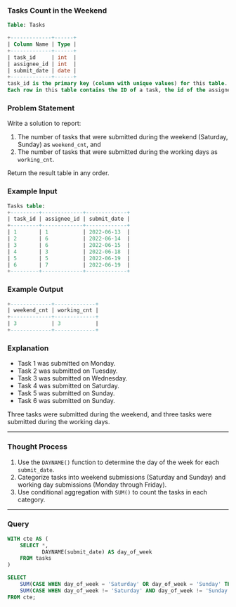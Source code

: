 ### Tasks Count in the Weekend

```sql
Table: Tasks

+-------------+------+
| Column Name | Type |
+-------------+------+
| task_id     | int  |
| assignee_id | int  |
| submit_date | date |
+-------------+------+
task_id is the primary key (column with unique values) for this table.
Each row in this table contains the ID of a task, the id of the assignee, and the submission date.
```

### Problem Statement

Write a solution to report:

1. The number of tasks that were submitted during the weekend (Saturday, Sunday) as `weekend_cnt`, and
2. The number of tasks that were submitted during the working days as `working_cnt`.

Return the result table in any order.

### Example Input

```sql
Tasks table:
+---------+-------------+-------------+
| task_id | assignee_id | submit_date |
+---------+-------------+-------------+
| 1       | 1           | 2022-06-13  |
| 2       | 6           | 2022-06-14  |
| 3       | 6           | 2022-06-15  |
| 4       | 3           | 2022-06-18  |
| 5       | 5           | 2022-06-19  |
| 6       | 7           | 2022-06-19  |
+---------+-------------+-------------+
```

### Example Output

```sql
+-------------+-------------+
| weekend_cnt | working_cnt |
+-------------+-------------+
| 3           | 3           |
+-------------+-------------+
```

### Explanation

- Task 1 was submitted on Monday.
- Task 2 was submitted on Tuesday.
- Task 3 was submitted on Wednesday.
- Task 4 was submitted on Saturday.
- Task 5 was submitted on Sunday.
- Task 6 was submitted on Sunday.

Three tasks were submitted during the weekend, and three tasks were submitted during the working days.

---

### Thought Process

1. Use the `DAYNAME()` function to determine the day of the week for each `submit_date`.
2. Categorize tasks into weekend submissions (Saturday and Sunday) and working day submissions (Monday through Friday).
3. Use conditional aggregation with `SUM()` to count the tasks in each category.

---

### Query

```sql
WITH cte AS (
    SELECT *,
           DAYNAME(submit_date) AS day_of_week
    FROM tasks
)

SELECT 
    SUM(CASE WHEN day_of_week = 'Saturday' OR day_of_week = 'Sunday' THEN 1 ELSE 0 END) AS weekend_cnt,
    SUM(CASE WHEN day_of_week != 'Saturday' AND day_of_week != 'Sunday' THEN 1 ELSE 0 END) AS working_cnt 
FROM cte;
